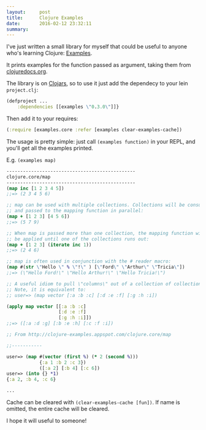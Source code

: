 ```yaml
---
layout:     post
title:      Clojure Examples
date:       2016-02-12 23:32:11
summary:    
---
```


I've just written a small library for myself that could be useful to anyone who's learning Clojure: [Examples](https://github.com/dariooddenino/examples).

It prints examples for the function passed as argument, taking them from [clojuredocs.org](http://clojuredocs.org).

The library is on [Clojars](https://clojars.org/examples), so to use it just add the dependecy to your lein `project.clj`:

```clojure
(defproject ...
    :dependencies [[examples \"0.3.0\"]]}
```

Then add it to your requires:

```clojure
(:require [examples.core :refer [examples clear-examples-cache])
```

The usage is pretty simple: just call `(examples function)` in your REPL, and you'll get all the examples printed.

E.g. `(examples map)`

```clojure
-----------------------------------------------
clojure.core/map
-----------------------------------------------
(map inc [1 2 3 4 5])
;;=> (2 3 4 5 6)

;; map can be used with multiple collections. Collections will be consumed
;; and passed to the mapping function in parallel:
(map + [1 2 3] [4 5 6])
;;=> (5 7 9)

;; When map is passed more than one collection, the mapping function will
;; be applied until one of the collections runs out:
(map + [1 2 3] (iterate inc 1))
;;=> (2 4 6)

;; map is often used in conjunction with the # reader macro:
(map #(str \"Hello \" % \"!\" ) [\"Ford\" \"Arthur\" \"Tricia\"])
;;=> (\"Hello Ford!\" \"Hello Arthur!\" \"Hello Tricia!\")

;; A useful idiom to pull \"columns\" out of a collection of collections. 
;; Note, it is equivalent to:
;; user=> (map vector [:a :b :c] [:d :e :f] [:g :h :i])

(apply map vector [[:a :b :c]
                   [:d :e :f]
                   [:g :h :i]])
;;=> ([:a :d :g] [:b :e :h] [:c :f :i])

;; From http://clojure-examples.appspot.com/clojure.core/map

;;-----------

user=> (map #(vector (first %) (* 2 (second %)))
            {:a 1 :b 2 :c 3})
            ([:a 2] [:b 4] [:c 6])
user=> (into {} *1)
{:a 2, :b 4, :c 6}

...
```
 
 Cache can be cleared with `(clear-examples-cache [fun])`. If name is omitted, the entire cache will be cleared.
 
 I hope it will useful to someone!